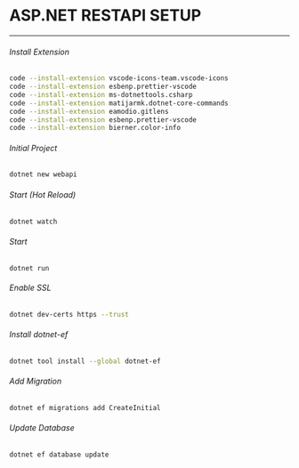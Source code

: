 # ASP.NET RESTAPI SETUP

*************************************

###### Install Extension

```bash
code --install-extension vscode-icons-team.vscode-icons
code --install-extension esbenp.prettier-vscode
code --install-extension ms-dotnettools.csharp
code --install-extension matijarmk.dotnet-core-commands
code --install-extension eamodio.gitlens
code --install-extension esbenp.prettier-vscode
code --install-extension bierner.color-info
```

###### Initial Project

```bash
dotnet new webapi
```

###### Start (Hot Reload)

```bash
dotnet watch
```

###### Start

```
dotnet run
```

###### Enable SSL

```bash
dotnet dev-certs https --trust
```

###### Install dotnet-ef

```bash
dotnet tool install --global dotnet-ef
```

###### Add Migration
```bash
dotnet ef migrations add CreateInitial
```

###### Update Database
```bash
dotnet ef database update
```
